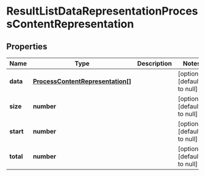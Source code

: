# ResultListDataRepresentationProcessContentRepresentation

## Properties
Name | Type | Description | Notes
------------ | ------------- | ------------- | -------------
**data** | [**ProcessContentRepresentation[]**](ProcessContentRepresentation.md) |  | [optional] [default to null]
**size** | **number** |  | [optional] [default to null]
**start** | **number** |  | [optional] [default to null]
**total** | **number** |  | [optional] [default to null]


